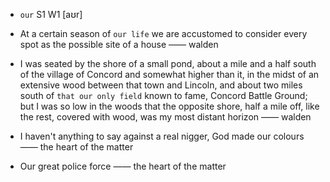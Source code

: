 - `our` S1 W1 [aʊr]

- At a certain season of `our life` we are accustomed to consider every spot as the possible site of a house —— walden

- I was seated by the shore of a small pond, about a mile and a half south of the village of Concord and somewhat higher than it, in the midst of an extensive wood between that town and Lincoln, and about two miles south of `that our only field` known to fame, Concord Battle Ground; but I was so low in the woods that the opposite shore, half a mile off, like the rest, covered with wood, was my most distant horizon —— walden

-  I haven't anything to say against a real nigger, God made our colours —— the heart of the matter

-  Our great police force —— the heart of the matter